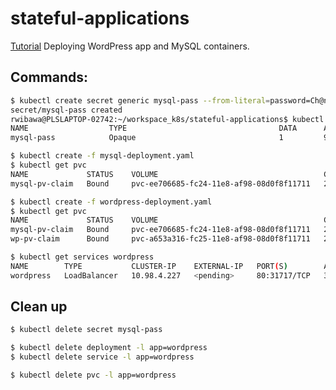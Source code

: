 # stateful-applications
[Tutorial](https://kubernetes.io/docs/tutorials/stateful-application/mysql-wordpress-persistent-volume/#create-persistentvolumeclaims-and-persistentvolumes)
Deploying WordPress app and MySQL containers.

## Commands:
```bash
$ kubectl create secret generic mysql-pass --from-literal=password=Ch@ng3M3!
secret/mysql-pass created
rwibawa@PLSLAPTOP-02742:~/workspace_k8s/stateful-applications$ kubectl get secrets
NAME                  TYPE                                  DATA      AGE
mysql-pass            Opaque                                1         9s

$ kubectl create -f mysql-deployment.yaml
$ kubectl get pvc
NAME             STATUS    VOLUME                                     CAPACITY   ACCESS MODES   STORAGECLASS   AGE
mysql-pv-claim   Bound     pvc-ee706685-fc24-11e8-af98-08d0f8f11711   20Gi       RWO            standard       17s

$ kubectl create -f wordpress-deployment.yaml
$ kubectl get pvc
NAME             STATUS    VOLUME                                     CAPACITY   ACCESS MODES   STORAGECLASS   AGE
mysql-pv-claim   Bound     pvc-ee706685-fc24-11e8-af98-08d0f8f11711   20Gi       RWO            standard       5m
wp-pv-claim      Bound     pvc-a653a316-fc25-11e8-af98-08d0f8f11711   20Gi       RWO            standard       49s

$ kubectl get services wordpress
NAME        TYPE           CLUSTER-IP    EXTERNAL-IP   PORT(S)        AGE
wordpress   LoadBalancer   10.98.4.227   <pending>     80:31717/TCP   3m
```
## Clean up
```bash
$ kubectl delete secret mysql-pass

$ kubectl delete deployment -l app=wordpress
$ kubectl delete service -l app=wordpress

$ kubectl delete pvc -l app=wordpress
```
